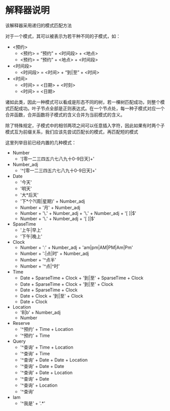 # 解释器说明

该解释器采用递归的模式匹配方法

对于一个模式，其可以被表示为若干种不同的子模式，如：

- <预约>
	- <预约> = “预约” + <时间段> + <地点>
	- <预约> = “预约” + <地点> + <时间段>
- <时间段>
	- <时间段> = <时间> + “到|至” + <时间>
- <时间>
	- <时间> = <日期> + <时刻>
	- <时间> = <日期>

诸如此类，因此一种模式可以看成是形态不同的树，若一棵树匹配成功，则整个模式匹配成功。叶子节点全部是正则表达式。在一个节点处，每一种子模式对应一个合并函数，合并函数将子模式的含义合并为当前模式的含义。

除了特殊规定，子模式中的相邻两项之间可以任意插入字符，因此如果有时两个子模式互为前缀关系，我们应该先尝试匹配长的模式，再匹配短的模式

这里列举目前已经内置的几种模式：

- Number
	- '[零一二三四五六七八九十0-9日天]+'
- Number_adj
	- '^[零一二三四五六七八九十0-9日天]+'
- Date
	- '今天'
	- '明天'
	- '大\*后天'
	- '下\*个?(周|星期)' + Number_adj
	- Number + '月' + Number_adj
	- Number + '\\.' + Number_adj + '\\.' + Number_adj + '[ ]|$'
	- Number + '\\.' + Number_adj + '[ ]|$'
- SpaseTime
	- '上午|早上'
	- '下午|晚上'
- Clock
	- Number + '\:' + Number_adj + 'am|pm|AM|PM|Am|Pm'
	- Number + '\:|点|时' + Number_adj
	- Number + '^点半'
	- Number + '^点|^时'
- Time
	- Date + SparseTime + Clock + '到|至' + SparseTime + Clock
	- Date + SparseTime + Clock + '到|至' + Clock
	- Date + SparseTime + Clock
	- Date + Clock + '到|至' + Clock
	- Date + Clock
- Location
	- 'B|b' + Number_adj
	- Number
- Reserve
	- '^预约' + Time + Location
	- '^预约' + Time
- Query
	- '^查询' + Time + Location
	- '^查询' + Time
	- '^查询' + Date + Date + Location
	- '^查询' + Date + Date
	- '^查询' + Date + Location
	- '^查询' + Date
	- '^查询' + Location
	- '^查询'
- Iam
	- '^我是' + '.*'